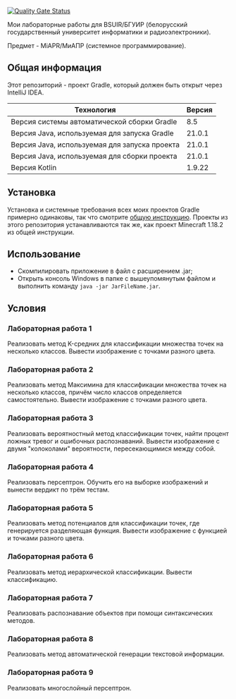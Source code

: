 [![Quality Gate Status](https://sonarcloud.io/api/project_badges/measure?project=Hummel009_Decision-Making-Methods-and-Algorithms&metric=alert_status)](https://sonarcloud.io/summary/overall?id=Hummel009_Decision-Making-Methods-and-Algorithms)

Мои лабораторные работы для BSUIR/БГУИР (белорусский государственный университет информатики и радиоэлектроники).

Предмет - MiAPR/МиАПР (системное программирование).

## Общая информация

Этот репозиторий - проект Gradle, который должен быть открыт через IntelliJ IDEA.

| Технология                                    | Версия    |
|-----------------------------------------------|-----------|
| Версия системы автоматической сборки Gradle   | 8.5       |
| Версия Java, используемая для запуска Gradle  | 21.0.1    |
| Версия Java, используемая для запуска проекта | 21.0.1    |
| Версия Java, используемая для сборки проекта  | 21.0.1    |
| Версия Kotlin                                 | 1.9.22    |

## Установка

Установка и системные требования всех моих проектов Gradle примерно одинаковы, так что смотрите [общую инструкцию](https://github.com/Hummel009/The-Rings-of-Power#readme). Проекты из этого репозитория устанавливаются так же, как проект Minecraft 1.18.2 из общей инструкции.

## Использование

* Скомпилировать приложение в файл с расширением .jar;
* Открыть консоль Windows в папке с вышеупомянутым файлом и выполнить команду `java -jar JarFileName.jar`.

## Условия

### Лабораторная работа 1

Реализовать метод K-средних для классификации множества точек на несколько классов. Вывести изображение с точками разного цвета.

### Лабораторная работа 2

Реализовать метод Максимина для классификации множества точек на несколько классов, причём число классов определяется самостоятельно. Вывести изображение с точками разного цвета.

### Лабораторная работа 3

Реализовать вероятностный метод классификации точек, найти процент ложных тревог и ошибочных распознаваний. Вывести изображение с двумя "колоколами" вероятности, пересекающимися между собой.

### Лабораторная работа 4

Реализовать персептрон. Обучить его на выборке изображений и вынести вердикт по трём тестам.

### Лабораторная работа 5

Реализовать метод потенциалов для классификации точек, где генерируется разделяющая функция. Вывести изображение с функцией и точками разного цвета.

### Лабораторная работа 6

Реализовать метод иерархической классификации. Вывести классификацию.

### Лабораторная работа 7

Реализовать распознавание объектов при помощи синтаксических методов.

### Лабораторная работа 8

Реализовать метод автоматической генерации текстовой информации.

### Лабораторная работа 9

Реализовать многослойный персептрон.
